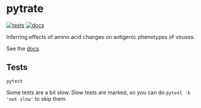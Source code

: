 # pytrate

[![tests](https://github.com/davipatti/pytrate/actions/workflows/run-tests.yml/badge.svg)](https://github.com/davipatti/pytrate/actions/workflows/run-tests.yml)
[![docs](https://github.com/davipatti/pytrate/actions/workflows/build-deploy-docs.yml/badge.svg)](https://github.com/davipatti/pytrate/actions/workflows/build-deploy-docs.yml)

Inferring effects of amino acid changes on antigenic phenotypes of viruses.

See the [docs](https://davipatti.github.io/pytrate/).

## Tests

```
pytest
```

Some tests are a bit slow. Slow tests are marked, so you can do `pytest -k 'not slow'` to skip them.